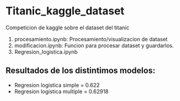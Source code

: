 # Titanic_kaggle_dataset
Competicion de kaggle sobre el dataset del titanic

1) procesamiento.ipynb: Procesamiento/visualizacion de dataset
2) modificacion.ipynb: Funcion para procesar dataset y guardarlos.
3) Regresion_logistica.ipynb

## Resultados de los distintimos modelos:
- Regresion logistica simple = 0.622
- Regresion logistica multiple = 0.62918

